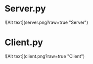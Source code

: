 <h1>
Server.py
</h1>
![Alt text](server.png?raw=true "Server")
<h1>
Client.py
</h1>
![Alt text](client.png?raw=true "Client")